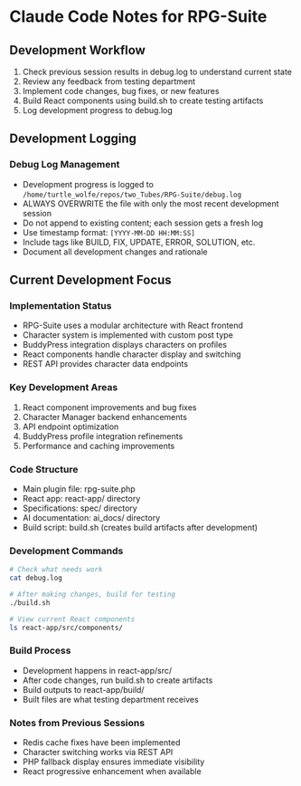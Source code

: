 # Claude Code Notes for RPG-Suite

## Development Workflow
1. Check previous session results in debug.log to understand current state
2. Review any feedback from testing department
3. Implement code changes, bug fixes, or new features
4. Build React components using build.sh to create testing artifacts
5. Log development progress to debug.log

## Development Logging

### Debug Log Management
- Development progress is logged to `/home/turtle_wolfe/repos/two_Tubes/RPG-Suite/debug.log`
- ALWAYS OVERWRITE the file with only the most recent development session
- Do not append to existing content; each session gets a fresh log
- Use timestamp format: `[YYYY-MM-DD HH:MM:SS]` 
- Include tags like BUILD, FIX, UPDATE, ERROR, SOLUTION, etc.
- Document all development changes and rationale

## Current Development Focus

### Implementation Status
- RPG-Suite uses a modular architecture with React frontend
- Character system is implemented with custom post type
- BuddyPress integration displays characters on profiles
- React components handle character display and switching
- REST API provides character data endpoints

### Key Development Areas
1. React component improvements and bug fixes
2. Character Manager backend enhancements
3. API endpoint optimization
4. BuddyPress profile integration refinements
5. Performance and caching improvements

### Code Structure
- Main plugin file: rpg-suite.php
- React app: react-app/ directory
- Specifications: spec/ directory
- AI documentation: ai_docs/ directory
- Build script: build.sh (creates build artifacts after development)

### Development Commands
```bash
# Check what needs work
cat debug.log

# After making changes, build for testing
./build.sh

# View current React components
ls react-app/src/components/
```

### Build Process
- Development happens in react-app/src/
- After code changes, run build.sh to create artifacts
- Build outputs to react-app/build/
- Built files are what testing department receives

### Notes from Previous Sessions
- Redis cache fixes have been implemented
- Character switching works via REST API
- PHP fallback display ensures immediate visibility
- React progressive enhancement when available